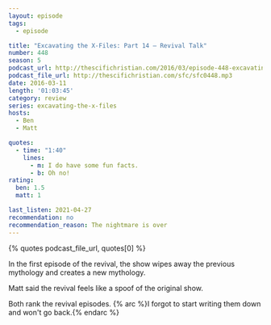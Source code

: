 ```yaml
---
layout: episode
tags:
  - episode

title: "Excavating the X-Files: Part 14 – Revival Talk"
number: 448
season: 5
podcast_url: http://thescifichristian.com/2016/03/episode-448-excavating-the-x-files-part-14-revival-talk/
podcast_file_url: http://thescifichristian.com/sfc/sfc0448.mp3
date: 2016-03-11
length: '01:03:45'
category: review
series: excavating-the-x-files
hosts:
  - Ben
  - Matt

quotes:
  - time: "1:40"
    lines:
      - m: I do have some fun facts.
      - b: Oh no!
rating:
  ben: 1.5
  matt: 1

last_listen: 2021-04-27
recommendation: no
recommendation_reason: The nightmare is over
---
```


{% quotes podcast_file_url, quotes[0] %}

In the first episode of the revival, the show wipes away the previous mythology and creates a new mythology. 

Matt said the revival feels like a spoof of the original show.

Both rank the revival episodes.
{% arc %}I forgot to start writing them down and won't go back.{% endarc %}